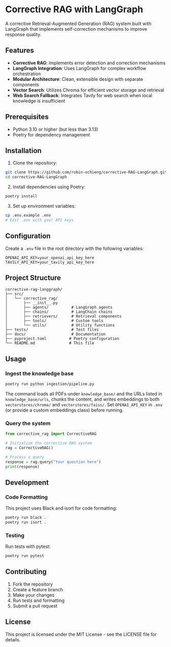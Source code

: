# Corrective RAG with LangGraph

A corrective Retrieval-Augmented Generation (RAG) system built with LangGraph that implements self-correction mechanisms to improve response quality.

## Features

- **Corrective RAG**: Implements error detection and correction mechanisms
- **LangGraph Integration**: Uses LangGraph for complex workflow orchestration
- **Modular Architecture**: Clean, extensible design with separate components
- **Vector Search**: Utilizes Chroma for efficient vector storage and retrieval
- **Web Search Fallback**: Integrates Tavily for web search when local knowledge is insufficient

## Prerequisites

- Python 3.10 or higher (but less than 3.13)
- Poetry for dependency management

## Installation

1. Clone the repository:
```bash
git clone https://github.com/robin-ochieng/corrective-RAG-LangGraph.git
cd corrective-RAG-LangGraph
```

2. Install dependencies using Poetry:
```bash
poetry install
```

3. Set up environment variables:
```bash
cp .env.example .env
# Edit .env with your API keys
```

## Configuration

Create a `.env` file in the root directory with the following variables:

```env
OPENAI_API_KEY=your_openai_api_key_here
TAVILY_API_KEY=your_tavily_api_key_here
```

## Project Structure

```
corrective-rag-langgraph/
├── src/
│   └── corrective_rag/
│       ├── __init__.py
│       ├── agents/          # LangGraph agents
│       ├── chains/          # LangChain chains
│       ├── retrievers/      # Retrieval components
│       ├── tools/           # Custom tools
│       └── utils/           # Utility functions
├── tests/                   # Test files
├── docs/                    # Documentation
├── pyproject.toml          # Poetry configuration
└── README.md               # This file
```

## Usage

### Ingest the knowledge base

```bash
poetry run python ingestion/pipeline.py
```

The command loads all PDFs under `knowledge_base/` and the URLs listed in `knowledge_base/urls`, chunks the content, and writes embeddings to both `vectorstores/chroma/` and `vectorstores/faiss/`. Set `OPENAI_API_KEY` in `.env` (or provide a custom embeddings class) before running.

### Query the system

```python
from corrective_rag import CorrectiveRAG

# Initialize the corrective RAG system
rag = CorrectiveRAG()

# Process a query
response = rag.query("Your question here")
print(response)
```

## Development

### Code Formatting

This project uses Black and isort for code formatting:

```bash
poetry run black .
poetry run isort .
```

### Testing

Run tests with pytest:

```bash
poetry run pytest
```

## Contributing

1. Fork the repository
2. Create a feature branch
3. Make your changes
4. Run tests and formatting
5. Submit a pull request

## License

This project is licensed under the MIT License - see the LICENSE file for details.
